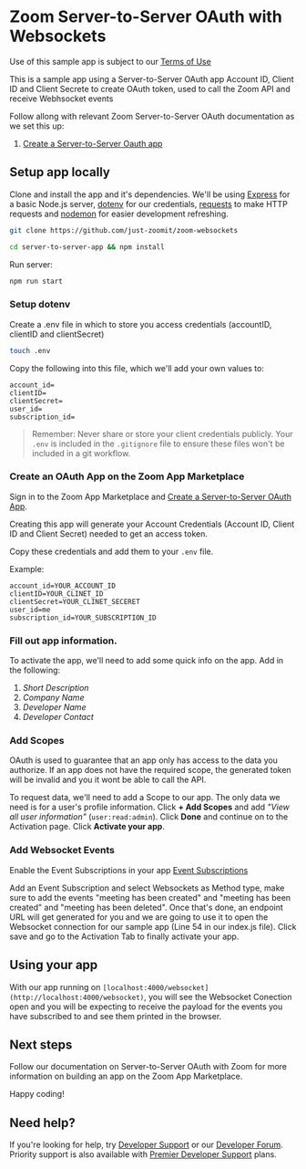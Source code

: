 # Zoom Server-to-Server OAuth with Websockets

Use of this sample app is subject to our [Terms of Use](https://zoom.us/docs/en-us/zoom_api_license_and_tou.html)

This is a sample app using a Server-to-Server OAuth app Account ID, Client ID and Client Secrete to create OAuth token, used to call the Zoom API and receive Webhsocket events

Follow allong with relevant Zoom Server-to-Server OAuth documentation as we set this up:

1. [Create a Server-to-Server Oauth app](https://marketplace.zoom.us/docs/guides/build/server-to-server-oauth-app)


## Setup app locally
Clone and install the app and it's dependencies. We'll be using [Express](https://www.npmjs.com/package/express) for a basic Node.js server, [dotenv](https://www.npmjs.com/package/dotenv) for our credentials, [requests](https://www.npmjs.com/package/requests) to make HTTP requests and [nodemon](https://www.npmjs.com/package/nodemon) for easier development refreshing. 

```bash
git clone https://github.com/just-zoomit/zoom-websockets
```

```bash
cd server-to-server-app && npm install 
```

Run server:

```bash
npm run start
``` 

### Setup dotenv
Create a .env file in which to store you access credentials (accountID, clientID and clientSecret)

```bash
touch .env
```

Copy the following into this file, which we'll add your own values to:

```
account_id=
clientID=
clientSecret=
user_id=
subscription_id=

```

> Remember: Never share or store your client credentials publicly. Your `.env` is included in the `.gitignore` file to ensure these files won't be included in a git workflow.

### Create an OAuth App on the Zoom App Marketplace

Sign in to the Zoom App Marketplace and [Create a Server-to-Server OAuth App](https://marketplace.zoom.us/develop/create?source=devdocs). 

Creating this app will generate your Account Credentials (Account ID, Client ID and Client Secret) needed to get an access token.

Copy these credentials and add them to your `.env` file.

Example:

```
account_id=YOUR_ACCOUNT_ID
clientID=YOUR_CLINET_ID
clientSecret=YOUR_CLINET_SECERET
user_id=me
subscription_id=YOUR_SUBSCRIPTION_ID
```

### Fill out app information.

To activate the app, we'll need to add some quick info on the app. Add in the following: 

1. *Short Description*
2. *Company Name*
3. *Developer Name*
4. *Developer Contact*

### Add Scopes 

OAuth is used to guarantee that an app only has access to the data you authorize. If an app does not have the required scope, the generated token will be invalid and you it wont be able to call the API. 

To request data, we'll need to add a Scope to our app. The only data we need is for a user's profile information. Click **+ Add Scopes** and add *"View all user information"* (`user:read:admin`). Click **Done** and continue on to the Activation page. Click **Activate your app**.

### Add Websocket Events

Enable the Event Subscriptions in your app [Event Subscriptions](https://marketplace.zoom.us/docs/guides/tools-resources/webhooks#event-subscriptions)

Add an Event Subscription and select Websockets as Method type, make sure to add the events "meeting has been created" and "meeting has been created" and "meeting has been deleted". Once that's done, an endpoint URL will get generated for you and we are going to use it to open the Websocket connection for our sample app (Line 54 in our index.js file). Click save and go to the Activation Tab to finally activate your app.

## Using your app
With our app running on `[localhost:4000/websocket](http://localhost:4000/websocket)`, you will see the Websocket Conection open and you will be expecting to receive the payload for the events you have subscribed to and see them printed in the browser.


## Next steps
Follow our documentation on Server-to-Server OAuth with Zoom for more information on building an app on the Zoom App Marketplace.

Happy coding!

## Need help?
If you're looking for help, try [Developer Support](https://devsupport.zoom.us) or our [Developer Forum](https://devforum.zoom.us). Priority support is also available with [Premier Developer Support](https://zoom.us/docs/en-us/developer-support-plans.html) plans.
